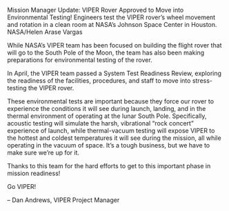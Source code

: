 Mission Manager Update: VIPER Rover Approved to Move into Environmental Testing! 
 Engineers test the VIPER rover’s wheel movement and rotation in a clean room at NASA’s Johnson Space Center in Houston. NASA/Helen Arase Vargas

While NASA’s VIPER team has been focused on building the flight rover that will go to the South Pole of the Moon, the team has also been making preparations for environmental testing of the rover.

In April, the VIPER team passed a System Test Readiness Review, exploring the readiness of the facilities, procedures, and staff to move into stress-testing the VIPER rover.

These environmental tests are important because they force our rover to experience the conditions it will see during launch, landing, and in the thermal environment of operating at the lunar South Pole. Specifically, acoustic testing will simulate the harsh, vibrational “rock concert” experience of launch, while thermal-vacuum testing will expose VIPER to the hottest and coldest temperatures it will see during the mission, all while operating in the vacuum of space. It’s a tough business, but we have to make sure we’re up for it.

Thanks to this team for the hard efforts to get to this important phase in mission readiness!

Go VIPER!

– Dan Andrews, VIPER Project Manager